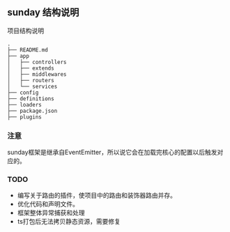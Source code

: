 ## sunday 结构说明

项目结构说明
```
.
├── README.md
├── app
│   ├── controllers
│   ├── extends
│   ├── middlewares
│   ├── routers
│   └── services
├── config
├── definitions
├── loaders
├── package.json
├── plugins
```
### 注意

sunday框架是继承自EventEmitter，所以说它会在加载完核心的配置以后触发对应的。

### TODO

- 编写关于路由的插件，使项目中的路由和装饰器路由并存。
- 优化代码和声明文件。
- 框架整体异常捕获和处理
- ts打包后无法拷贝静态资源，需要修复